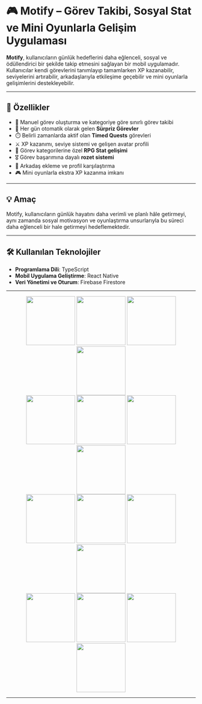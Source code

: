 # 🎮 Motify – Görev Takibi, Sosyal Stat ve Mini Oyunlarla Gelişim Uygulaması

**Motify**, kullanıcıların günlük hedeflerini daha eğlenceli, sosyal ve ödüllendirici bir şekilde takip etmesini sağlayan bir mobil uygulamadır.  
Kullanıcılar kendi görevlerini tanımlayıp tamamlarken XP kazanabilir, seviyelerini artırabilir, arkadaşlarıyla etkileşime geçebilir ve mini oyunlarla gelişimlerini destekleyebilir.

---

## 🚀 Özellikler

- 📝 Manuel görev oluşturma ve kategoriye göre sınırlı görev takibi
- 🎁 Her gün otomatik olarak gelen **Sürpriz Görevler**
- ⏱️ Belirli zamanlarda aktif olan **Timed Quests** görevleri
- ⚔️ XP kazanımı, seviye sistemi ve gelişen avatar profili
- 🎲 Görev kategorilerine özel **RPG Stat gelişimi**
- 🎖️ Görev başarımına dayalı **rozet sistemi**
- 👥 Arkadaş ekleme ve profil karşılaştırma
- 🎮 Mini oyunlarla ekstra XP kazanma imkanı

---

## 💡 Amaç

Motify, kullanıcıların günlük hayatını daha verimli ve planlı hâle getirmeyi, aynı zamanda sosyal motivasyon ve oyunlaştırma unsurlarıyla bu süreci daha eğlenceli bir hale getirmeyi hedeflemektedir.

---

## 🛠 Kullanılan Teknolojiler

- **Programlama Dili**: TypeScript  
- **Mobil Uygulama Geliştirme**: React Native  
- **Veri Yönetimi ve Oturum**: Firebase Firestore

---

<div align="center"> 
  <img src=" ![Ekran görüntüsü 2025-06-16 101514](https://github.com/user-attachments/assets/1ffcfb43-d77f-4d65-8542-0c1bcd66e84b)
" width="130" />
  <img src="  ![Ekran görüntüsü 2025-06-16 101448](https://github.com/user-attachments/assets/0eeac321-4283-43f8-8f85-14e6e7237a03)
" width="130" />
  <img src=" ![Ekran görüntüsü 2025-06-16 101437](https://github.com/user-attachments/assets/85ef7c0d-7cf3-46df-b3a2-410547f66331)
 " width="130" />
    <img src=" ![Ekran görüntüsü 2025-06-16 101429](https://github.com/user-attachments/assets/f6e72091-2706-4176-945e-a5dfa68a6291)
 " width="130" />
</div>
<div align="center"> 
  <img src=" ![Ekran görüntüsü 2025-06-16 101227](https://github.com/user-attachments/assets/d2517f6a-f2f4-4ed5-a4e0-598f85696144)
 " width="130" />
  <img src=" ![Ekran görüntüsü 2025-06-16 101240](https://github.com/user-attachments/assets/190d3352-3bd3-4e07-b9dc-ce7f1682cfa0)
 " width="130" />
  <img src= " ![Ekran görüntüsü 2025-06-16 101214](https://github.com/user-attachments/assets/278d5ee5-8295-4571-b110-fe1f87f593c2)
" width="130" />
    <img src=" ![Ekran görüntüsü 2025-06-16 101417](https://github.com/user-attachments/assets/66a2228e-fbca-4261-a5f8-2de3720829ee)
 " width="130" />
</div><div align="center"> 
  <img src=" ![Ekran görüntüsü 2025-06-16 101344](https://github.com/user-attachments/assets/be68441c-b30d-4c65-8b96-62b6eb077cfe)
 " width="130" />
  <img src="![Ekran görüntüsü 2025-06-16 101336](https://github.com/user-attachments/assets/87dd5560-6294-4abc-8840-60349125e950)
" width="130" />
  <img src="![Ekran görüntüsü 2025-06-16 101309](https://github.com/user-attachments/assets/e30c95df-b5b8-4283-91b3-0358156356b9)
 " width="130" />
    <img src="![Ekran görüntüsü 2025-06-16 101351](https://github.com/user-attachments/assets/74d0f8f5-7604-42ad-bd2d-ab11d54e16c0)
 " width="130" />
</div><div align="center"> 
  <img src=" ![Ekran görüntüsü 2025-06-16 101051](https://github.com/user-attachments/assets/839f93b0-bbca-4166-93ef-30ad554a3903)
 " width="130" />
  <img src="![Ekran görüntüsü 2025-06-16 101038](https://github.com/user-attachments/assets/209753f0-d2fa-4e61-9736-994914ebaebf)
 " width="130" />
  <img src=" ![Ekran görüntüsü 2025-06-16 101206](https://github.com/user-attachments/assets/6319803c-84fe-443a-bea9-ad8893bf7f90)
 " width="130" />
    <img src=" ![Ekran görüntüsü 2025-06-16 101408](https://github.com/user-attachments/assets/45be0f0b-1442-4209-bb3a-658423b6a934)
 " width="130" />
</div>

---

